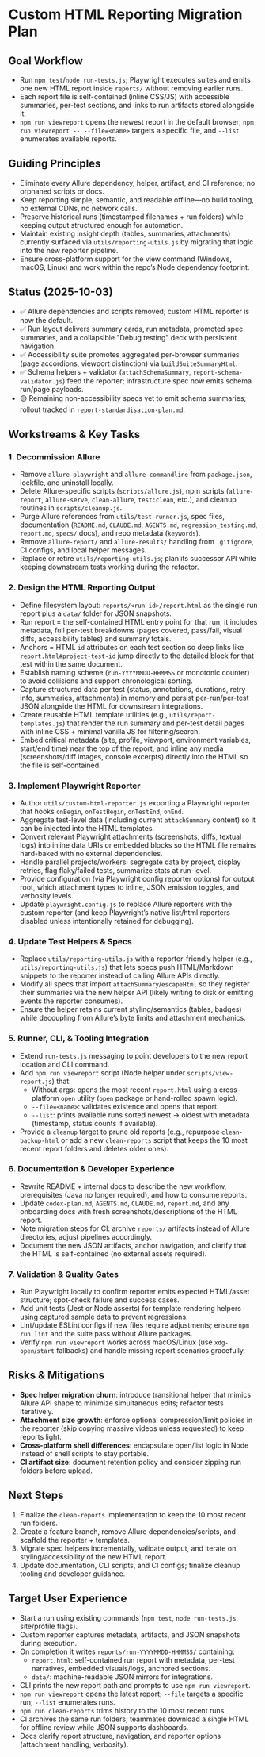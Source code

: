 # Custom HTML Reporting Migration Plan

## Goal Workflow
- Run `npm test`/`node run-tests.js`; Playwright executes suites and emits one new HTML report inside `reports/` without removing earlier runs.
- Each report file is self-contained (inline CSS/JS) with accessible summaries, per-test sections, and links to run artifacts stored alongside it.
- `npm run viewreport` opens the newest report in the default browser; `npm run viewreport -- --file=<name>` targets a specific file, and `--list` enumerates available reports.

## Guiding Principles
- Eliminate every Allure dependency, helper, artifact, and CI reference; no orphaned scripts or docs.
- Keep reporting simple, semantic, and readable offline—no build tooling, no external CDNs, no network calls.
- Preserve historical runs (timestamped filenames + run folders) while keeping output structured enough for automation.
- Maintain existing insight depth (tables, summaries, attachments) currently surfaced via `utils/reporting-utils.js` by migrating that logic into the new reporter pipeline.
- Ensure cross-platform support for the view command (Windows, macOS, Linux) and work within the repo’s Node dependency footprint.

## Status (2025-10-03)
- ✅ Allure dependencies and scripts removed; custom HTML reporter is now the default.
- ✅ Run layout delivers summary cards, run metadata, promoted spec summaries, and a collapsible "Debug testing" deck with persistent navigation.
- ✅ Accessibility suite promotes aggregated per-browser summaries (page accordions, viewport distinction) via `buildSuiteSummaryHtml`.
- ✅ Schema helpers + validator (`attachSchemaSummary`, `report-schema-validator.js`) feed the reporter; infrastructure spec now emits schema run/page payloads.
- 🟡 Remaining non-accessibility specs yet to emit schema summaries; rollout tracked in `report-standardisation-plan.md`.

## Workstreams & Key Tasks

### 1. Decommission Allure
- Remove `allure-playwright` and `allure-commandline` from `package.json`, lockfile, and uninstall locally.
- Delete Allure-specific scripts (`scripts/allure.js`), npm scripts (`allure-report`, `allure-serve`, `clean-allure`, `test:clean`, etc.), and cleanup routines in `scripts/cleanup.js`.
- Purge Allure references from `utils/test-runner.js`, spec files, documentation (`README.md`, `CLAUDE.md`, `AGENTS.md`, `regression_testing.md`, `report.md`, `specs/` docs), and repo metadata (`keywords`).
- Remove `allure-report/` and `allure-results/` handling from `.gitignore`, CI configs, and local helper messages.
- Replace or retire `utils/reporting-utils.js`; plan its successor API while keeping downstream tests working during the refactor.

### 2. Design the HTML Reporting Output
- Define filesystem layout: `reports/<run-id>/report.html` as the single run report plus a `data/` folder for JSON snapshots.
- Run report = the self-contained HTML entry point for that run; it includes metadata, full per-test breakdowns (pages covered, pass/fail, visual diffs, accessibility tables) and summary totals.
- Anchors = HTML `id` attributes on each test section so deep links like `report.html#project-test-id` jump directly to the detailed block for that test within the same document.
- Establish naming scheme (`run-YYYYMMDD-HHMMSS` or monotonic counter) to avoid collisions and support chronological sorting.
- Capture structured data per test (status, annotations, durations, retry info, summaries, attachments) in memory and persist per-run/per-test JSON alongside the HTML for downstream integrations.
- Create reusable HTML template utilities (e.g., `utils/report-templates.js`) that render the run summary and per-test detail pages with inline CSS + minimal vanilla JS for filtering/search.
- Embed critical metadata (site, profile, viewport, environment variables, start/end time) near the top of the report, and inline any media (screenshots/diff images, console excerpts) directly into the HTML so the file is self-contained.

### 3. Implement Playwright Reporter
- Author `utils/custom-html-reporter.js` exporting a Playwright reporter that hooks `onBegin`, `onTestBegin`, `onTestEnd`, `onEnd`.
- Aggregate test-level data (including current `attachSummary` content) so it can be injected into the HTML templates.
- Convert relevant Playwright attachments (screenshots, diffs, textual logs) into inline data URIs or embedded blocks so the HTML file remains hard-baked with no external dependencies.
- Handle parallel projects/workers: segregate data by project, display retries, flag flaky/failed tests, summarize stats at run-level.
- Provide configuration (via Playwright config reporter options) for output root, which attachment types to inline, JSON emission toggles, and verbosity levels.
- Update `playwright.config.js` to replace Allure reporters with the custom reporter (and keep Playwright’s native list/html reporters disabled unless intentionally retained for debugging).

### 4. Update Test Helpers & Specs
- Replace `utils/reporting-utils.js` with a reporter-friendly helper (e.g., `utils/reporting-utils.js`) that lets specs push HTML/Markdown snippets to the reporter instead of calling Allure APIs directly.
- Modify all specs that import `attachSummary`/`escapeHtml` so they register their summaries via the new helper API (likely writing to disk or emitting events the reporter consumes).
- Ensure the helper retains current styling/semantics (tables, badges) while decoupling from Allure’s byte limits and attachment mechanics.

### 5. Runner, CLI, & Tooling Integration
- Extend `run-tests.js` messaging to point developers to the new report location and CLI command.
- Add `npm run viewreport` script (Node helper under `scripts/view-report.js`) that:
  - Without args: opens the most recent `report.html` using a cross-platform `open` utility (`open` package or hand-rolled spawn logic).
  - `--file=<name>`: validates existence and opens that report.
  - `--list`: prints available runs sorted newest → oldest with metadata (timestamp, status counts if available).
- Provide a `cleanup` target to prune old reports (e.g., repurpose `clean-backup-html` or add a new `clean-reports` script that keeps the 10 most recent report folders and deletes older ones).

### 6. Documentation & Developer Experience
- Rewrite README + internal docs to describe the new workflow, prerequisites (Java no longer required), and how to consume reports.
- Update `codex-plan.md`, `AGENTS.md`, `CLAUDE.md`, `report.md`, and any onboarding docs with fresh screenshots/descriptions of the HTML report.
- Note migration steps for CI: archive `reports/` artifacts instead of Allure directories, adjust pipelines accordingly.
- Document the new JSON artifacts, anchor navigation, and clarify that the HTML is self-contained (no external assets required).

### 7. Validation & Quality Gates
- Run Playwright locally to confirm reporter emits expected HTML/asset structure; spot-check failure and success cases.
- Add unit tests (Jest or Node asserts) for template rendering helpers using captured sample data to prevent regressions.
- Lint/update ESLint configs if new files require adjustments; ensure `npm run lint` and the suite pass without Allure packages.
- Verify `npm run viewreport` works across macOS/Linux (use `xdg-open`/`start` fallbacks) and handle missing report scenarios gracefully.

## Risks & Mitigations
- **Spec helper migration churn**: introduce transitional helper that mimics Allure API shape to minimize simultaneous edits; refactor tests iteratively.
- **Attachment size growth**: enforce optional compression/limit policies in the reporter (skip copying massive videos unless requested) to keep reports light.
- **Cross-platform shell differences**: encapsulate open/list logic in Node instead of shell scripts to stay portable.
- **CI artifact size**: document retention policy and consider zipping run folders before upload.

## Next Steps
1. Finalize the `clean-reports` implementation to keep the 10 most recent run folders.
2. Create a feature branch, remove Allure dependencies/scripts, and scaffold the reporter + templates.
3. Migrate spec helpers incrementally, validate output, and iterate on styling/accessibility of the new HTML report.
4. Update documentation, CLI scripts, and CI configs; finalize cleanup tooling and developer guidance.

## Target User Experience
- Start a run using existing commands (`npm test`, `node run-tests.js`, site/profile flags).
- Custom reporter captures metadata, artifacts, and JSON snapshots during execution.
- On completion it writes `reports/run-YYYYMMDD-HHMMSS/` containing:
  - `report.html`: self-contained run report with metadata, per-test narratives, embedded visuals/logs, anchored sections.
  - `data/`: machine-readable JSON mirrors for integrations.
- CLI prints the new report path and prompts to use `npm run viewreport`.
- `npm run viewreport` opens the latest report; `--file` targets a specific run; `--list` enumerates runs.
- `npm run clean-reports` trims history to the 10 most recent runs.
- CI archives the same run folders; teammates download a single HTML for offline review while JSON supports dashboards.
- Docs clarify report structure, navigation, and reporter options (attachment handling, verbosity).
